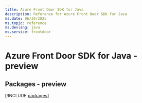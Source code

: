 ```yaml
---
title: Azure Front Door SDK for Java
description: Reference for Azure Front Door SDK for Java
ms.date: 06/30/2025
ms.topic: reference
ms.devlang: java
ms.service: frontdoor
---
```

# Azure Front Door SDK for Java - preview
## Packages - preview
[!INCLUDE [packages](front-door-index.md)]